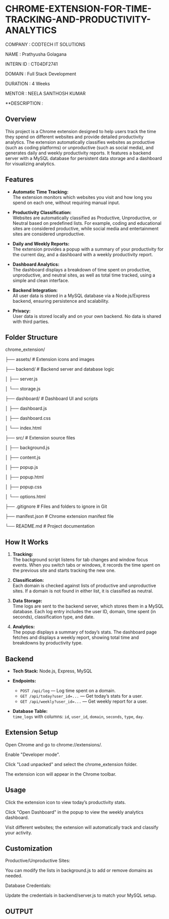 # CHROME-EXTENSION-FOR-TIME-TRACKING-AND-PRODUCTIVITY-ANALYTICS

COMPANY : CODTECH IT SOLUTIONS

NAME : Prathyusha Golagana

INTERN ID : CT04DF2741

DOMAIN : Full Stack Development

DURATION : 4 Weeks

MENTOR : NEELA SANTHOSH KUMAR

**DESCRIPTION :

## Overview

This project is a Chrome extension designed to help users track the time they spend on different websites and provide detailed productivity analytics. The extension automatically classifies websites as productive (such as coding platforms) or unproductive (such as social media), and generates daily and weekly productivity reports. It features a backend server with a MySQL database for persistent data storage and a dashboard for visualizing analytics.

## Features

- **Automatic Time Tracking:**  
  The extension monitors which websites you visit and how long you spend on each one, without requiring manual input.

- **Productivity Classification:**  
  Websites are automatically classified as Productive, Unproductive, or Neutral based on predefined lists. For example, coding and educational sites are considered productive, while social media and entertainment sites are considered unproductive.

- **Daily and Weekly Reports:**  
  The extension provides a popup with a summary of your productivity for the current day, and a dashboard with a weekly productivity report.

- **Dashboard Analytics:**  
  The dashboard displays a breakdown of time spent on productive, unproductive, and neutral sites, as well as total time tracked, using a simple and clean interface.

- **Backend Integration:**  
  All user data is stored in a MySQL database via a Node.js/Express backend, ensuring persistence and scalability.

- **Privacy:**  
  User data is stored locally and on your own backend. No data is shared with third parties.

## Folder Structure

chrome_extension/

├── assets/                 # Extension icons and images

├── backend/                # Backend server and database logic  

│   ├── server.js  

│   └── storage.js

├── dashboard/              # Dashboard UI and scripts  

│   ├── dashboard.js  

│   ├── dashboard.css  

│   └── index.html

├── src/                    # Extension source files  

│   ├── background.js 

│   ├── content.js  

│   ├── popup.js  

│   ├── popup.html  

│   ├── popup.css  

│   └── options.html

├── .gitignore              # Files and folders to ignore in Git

├── manifest.json           # Chrome extension manifest file

└── README.md               # Project documentation


## How It Works

1. **Tracking:**  
   The background script listens for tab changes and window focus events. When you switch tabs or windows, it records the time spent on the previous site and starts tracking the new one.

2. **Classification:**  
   Each domain is checked against lists of productive and unproductive sites. If a domain is not found in either list, it is classified as neutral.

3. **Data Storage:**  
   Time logs are sent to the backend server, which stores them in a MySQL database. Each log entry includes the user ID, domain, time spent (in seconds), classification type, and date.

4. **Analytics:**  
   The popup displays a summary of today’s stats. The dashboard page fetches and displays a weekly report, showing total time and breakdowns by productivity type.


## Backend

- **Tech Stack:** Node.js, Express, MySQL
- **Endpoints:**
  - `POST /api/log` — Log time spent on a domain.
  - `GET /api/today?user_id=...` — Get today’s stats for a user.
  - `GET /api/weekly?user_id=...` — Get weekly report for a user.

- **Database Table:**  
  `time_logs` with columns: `id`, `user_id`, `domain`, `seconds`, `type`, `day`.

## Extension Setup

Open Chrome and go to chrome://extensions/.

Enable "Developer mode".

Click "Load unpacked" and select the chrome_extension folder.

The extension icon will appear in the Chrome toolbar.

## Usage

Click the extension icon to view today’s productivity stats.

Click "Open Dashboard" in the popup to view the weekly analytics dashboard.

Visit different websites; the extension will automatically track and classify your activity.

## Customization

Productive/Unproductive Sites:

You can modify the lists in background.js to add or remove domains as needed.

Database Credentials:

Update the credentials in backend/server.js to match your MySQL setup.

## OUTPUT







